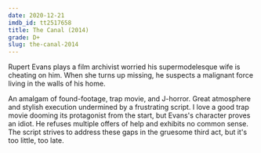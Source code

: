 ```yaml
---
date: 2020-12-21
imdb_id: tt2517658
title: The Canal (2014)
grade: D+
slug: the-canal-2014
---
```


Rupert Evans plays a film archivist worried his supermodelesque wife is cheating on him. When she turns up missing, he suspects a malignant force living in the walls of his home.

<!-- end -->

An amalgam of found-footage, trap movie, and J-horror. Great atmosphere and stylish execution undermined by a frustrating script. I love a good trap movie dooming its protagonist from the start, but Evans's character proves an idiot. He refuses multiple offers of help and exhibits no common sense. The script strives to address these gaps in the gruesome third act, but it's too little, too late.